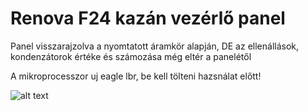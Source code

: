 # Renova F24 kazán vezérlő panel

Panel visszarajzolva a nyomtatott áramkör alapján, DE
az ellenállások, kondenzátorok értéke és számozása még eltér a panelétől

A mikroprocesszor uj eagle lbr, be kell tölteni hazsnálat előtt!

![alt text](https://github.com/triton-dev/kazan/blob/master/pcb/pcb-oldal.jpg "Vezérlő panel nyák oldalról")

